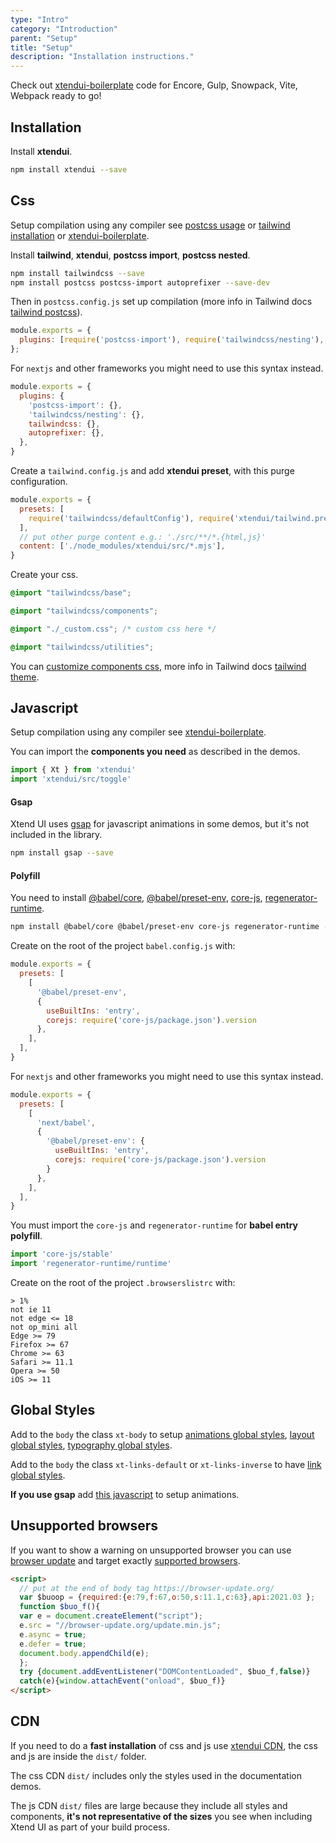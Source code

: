 ```yaml
---
type: "Intro"
category: "Introduction"
parent: "Setup"
title: "Setup"
description: "Installation instructions."
---
```


Check out [xtendui-boilerplate](https://github.com/xtendui/xtendui-boilerplate) code for Encore, Gulp, Snowpack, Vite, Webpack ready to go!

## Installation

Install **xtendui**.

```sh
npm install xtendui --save
```

## Css

Setup compilation using any compiler see [postcss usage](https://github.com/postcss/postcss#usage) or [tailwind installation](https://tailwindcss.com/docs/installation/framework-guides) or [xtendui-boilerplate](https://github.com/xtendui/xtendui-boilerplate).

Install **tailwind**, **xtendui**, **postcss import**, **postcss nested**.

```sh
npm install tailwindcss --save
npm install postcss postcss-import autoprefixer --save-dev
```

Then in `postcss.config.js` set up compilation (more info in Tailwind docs [tailwind postcss](https://tailwindcss.com/docs/using-with-preprocessors)).

```jsx
module.exports = {
  plugins: [require('postcss-import'), require('tailwindcss/nesting'), require('tailwindcss'), require('autoprefixer')],
};
```

For `nextjs` and other frameworks you might need to use this syntax instead.

```jsx
module.exports = {
  plugins: {
    'postcss-import': {},
    'tailwindcss/nesting': {},
    tailwindcss: {},
    autoprefixer: {},
  },
}
```

Create a `tailwind.config.js` and add **xtendui preset**, with this purge configuration.

```jsx
module.exports = {
  presets: [
    require('tailwindcss/defaultConfig'), require('xtendui/tailwind.preset'),
  ],
  // put other purge content e.g.: './src/**/*.{html,js}'
  content: ['./node_modules/xtendui/src/*.mjs'],
}
```

Create your css.

```css
@import "tailwindcss/base";

@import "tailwindcss/components";

@import "./_custom.css"; /* custom css here */

@import "tailwindcss/utilities";
```

You can [customize components css](https://xtendui.com/components/global/preset#customization), more info in Tailwind docs [tailwind theme](https://tailwindcss.com/docs/theme).

## Javascript

Setup compilation using any compiler see [xtendui-boilerplate](https://github.com/xtendui/xtendui-boilerplate).

You can import the **components you need** as described in the demos.

```jsx
import { Xt } from 'xtendui'
import 'xtendui/src/toggle'
```

#### Gsap

Xtend UI uses [gsap](https://github.com/greensock/GSAP) for javascript animations in some demos, but it's not included in the library.

```sh
npm install gsap --save
```

#### Polyfill

You need to install [@babel/core](https://www.npmjs.com/package/@babel/core), [@babel/preset-env](https://www.npmjs.com/package/@babel/preset-env), [core-js](https://www.npmjs.com/package/core-js), [regenerator-runtime](https://www.npmjs.com/package/regenerator-runtime).

```sh
npm install @babel/core @babel/preset-env core-js regenerator-runtime --save-dev
```

Create on the root of the project `babel.config.js` with:

```js
module.exports = {
  presets: [
    [
      '@babel/preset-env',
      {
        useBuiltIns: 'entry',
        corejs: require('core-js/package.json').version
      },
    ],
  ],
}
```

For `nextjs` and other frameworks you might need to use this syntax instead.

```jsx
module.exports = {
  presets: [
    [
      'next/babel',
      {
        '@babel/preset-env': {
          useBuiltIns: 'entry',
          corejs: require('core-js/package.json').version
        }
      },
    ],
  ],
}
```

You must import the `core-js` and `regenerator-runtime` for **babel entry polyfill**.

```jsx
import 'core-js/stable'
import 'regenerator-runtime/runtime'
```

Create on the root of the project `.browserslistrc` with:

```
> 1%
not ie 11
not edge <= 18
not op_mini all
Edge >= 79
Firefox >= 67
Chrome >= 63
Safari >= 11.1
Opera >= 50
iOS >= 11
```

## Global Styles

Add to the `body` the class `xt-body` to setup [animations global styles](https://xtendui.com/components/animation#global-styles), [layout global styles](https://xtendui.com/components/global#global-styles), [typography global styles](https://xtendui.com/components/typography#global-styles).

Add to the `body` the class `xt-links-default` or `xt-links-inverse` to have [link global styles](https://xtendui.com/components/link#global-styles).

**If you use gsap** add [this javascript](https://xtendui.com/components/animation#setup) to setup animations.

## Unsupported browsers

If you want to show a warning on unsupported browser you can use [browser update](https://browser-update.org/) and target exactly [supported browsers](https://github.com/xtendui/xtendui/blob/master/.browserslistrc).

```html
<script>
  // put at the end of body tag https://browser-update.org/
  var $buoop = {required:{e:79,f:67,o:50,s:11.1,c:63},api:2021.03 };
  function $buo_f(){
  var e = document.createElement("script");
  e.src = "//browser-update.org/update.min.js";
  e.async = true;
  e.defer = true;
  document.body.appendChild(e);
  };
  try {document.addEventListener("DOMContentLoaded", $buo_f,false)}
  catch(e){window.attachEvent("onload", $buo_f)}
</script>
```

## CDN

If you need to do a **fast installation** of css and js use [xtendui CDN](https://unpkg.com/xtendui/), the css and js are inside the `dist/` folder.

The css CDN `dist/` includes only the styles used in the documentation demos.

The js CDN `dist/` files are large because they include all styles and components, **it's not representative of the sizes** you see when including Xtend UI as part of your build process.

